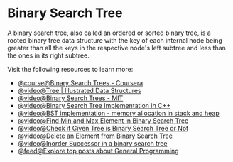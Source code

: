 # Binary Search Tree

A binary search tree, also called an ordered or sorted binary tree, is a rooted binary tree data structure with the key of each internal node being greater than all the keys in the respective node's left subtree and less than the ones in its right subtree.

Visit the following resources to learn more:

- [@course@Binary Search Trees - Coursera](https://www.coursera.org/learn/data-structures/lecture/E7cXP/introduction)
- [@video@Tree | Illustrated Data Structures](https://www.youtube.com/watch?v=S2W3SXGPVyU)
- [@video@Binary Search Trees - MIT](https://www.youtube.com/watch?v=76dhtgZt38A)
- [@video@Binary Search Tree Implementation in C++](https://www.youtube.com/watch?v=COZK7NATh4k&list=PL2_aWCzGMAwI3W_JlcBbtYTwiQSsOTa6P&index=29)
- [@video@BST implementation - memory allocation in stack and heap](https://www.youtube.com/watch?v=hWokyBoo0aI&list=PL2_aWCzGMAwI3W_JlcBbtYTwiQSsOTa6P&index=30)
- [@video@Find Min and Max Element in Binary Search Tree](https://www.youtube.com/watch?v=Ut90klNN264&list=PL2_aWCzGMAwI3W_JlcBbtYTwiQSsOTa6P&index=31)
- [@video@Check if Given Tree is Binary Search Tree or Not](https://www.youtube.com/watch?v=yEwSGhSsT0U&list=PL2_aWCzGMAwI3W_JlcBbtYTwiQSsOTa6P&index=36)
- [@video@Delete an Element from Binary Search Tree](https://www.youtube.com/watch?v=gcULXE7ViZw&list=PL2_aWCzGMAwI3W_JlcBbtYTwiQSsOTa6P&index=37)
- [@video@Inorder Successor in a binary search tree](https://www.youtube.com/watch?v=5cPbNCrdotA&list=PL2_aWCzGMAwI3W_JlcBbtYTwiQSsOTa6P&index=38)
- [@feed@Explore top posts about General Programming](https://app.daily.dev/tags/general-programming?ref=roadmapsh)